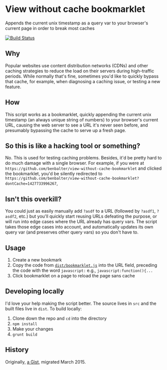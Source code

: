 # View without cache bookmarklet

Appends the current unix timestamp as a query var to your browser's current page in order to break most caches

[![Build Status](https://travis-ci.org/benbalter/view-without-cache-bookmarklet.svg?branch=master)](https://travis-ci.org/benbalter/view-without-cache-bookmarklet)

## Why

Popular websites use content distribution networks (CDNs) and other caching strategies to reduce the load on their servers during high-traffic periods. While normally that's fine, sometimes you'd like to quickly bypass that cache, for example, when diagnosing a caching issue, or testing a new feature.

## How

This script works as a bookmarklet, quickly appending the current unix timestamp (an always unique string of numbers) to your browser's current URL, causing the web server to see a URL it's never seen before, and presumably bypassing the cache to serve up a fresh page.

## So this is like a hacking tool or something?

No. This is used for testing caching problems. Besides, it'd be pretty hard to do much damage with a single browser. For example, if you were at `https://github.com/benbalter/view-without-cache-bookmarklet` and clicked the bookmarklet, you'd be silently redirected to `https://github.com/benbalter/view-without-cache-bookmarklet?dontCache=1427733996267`,

## Isn't this overkill?

You could just as easily manually add `?asdf` to a URL (followed by `?asdf1`, `?asdf2`, etc.) but you'll quickly start reusing URLs defeating the purpose, or will run into edge cases where the URL already has query vars. The script takes those edge cases into account, and automatically updates its own query var (and preserves other query vars) so you don't have to.

## Usage

1. Create a new bookmark
2. Copy the code from [`dist/bookmarklet.js`](dist/bookmark.js) into the URL field, preceding the code with the word `javascript:` e.g., `javascript:function(){...`
3. Click bookmarklet on a page to reload the page sans cache

## Developing locally

I'd love your help making the script better. The source lives in `src` and the built files live in `dist`. To build locally:

1. Clone down the repo and `cd` into the directory
2. `npm install`
3. Make your changes
4. `grunt build`

## History

Originally, [a Gist](https://gist.github.com/benbalter/1695742), migrated March 2015.

